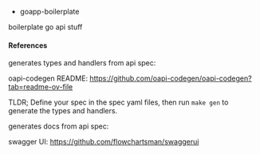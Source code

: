 * goapp-boilerplate

boilerplate go api stuff

#### References

generates types and handlers from api spec:

oapi-codegen README: https://github.com/oapi-codegen/oapi-codegen?tab=readme-ov-file

TLDR;
Define your spec in the spec yaml files, then run `make gen` to generate the types and handlers.

generates docs from api spec:

swagger UI: https://github.com/flowchartsman/swaggerui